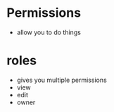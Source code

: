 # Permissions

- allow you to do things

# roles

- gives you multiple permissions 
 - view
 - edit
 - owner

 
